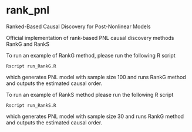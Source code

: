 # rank_pnl
Ranked-Based Causal Discovery for Post-Nonlinear Models

Official implementation of rank-based PNL causal discovery methods RankG and RankS  
  
  
  
  
To run an example of RankG method, please run the following R script
```
Rscript run_RankG.R
```
which generates PNL model with sample size 100 and runs RankG method and outputs the estimated causal order. 
  
  
  
  
To run an example of RankS method please run the following R script
```
Rscript run_RankS.R
```
which generates PNL model with sample size 30 and runs RankG method and outputs the estimated causal order. 
  
  

